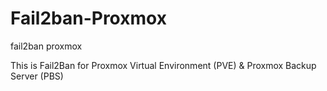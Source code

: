 # Fail2ban-Proxmox
fail2ban proxmox 

This is Fail2Ban for Proxmox Virtual Environment (PVE) & Proxmox Backup Server (PBS)


